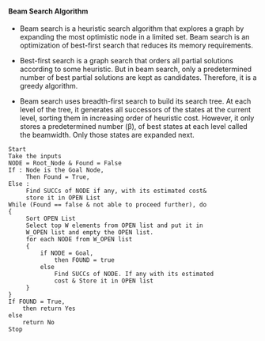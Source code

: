 
#### Beam Search Algorithm

- Beam search is a heuristic search algorithm that explores a graph by expanding the most optimistic node in a limited set. Beam search is an optimization of best-first search that reduces its memory requirements.

- Best-first search is a graph search that orders all partial solutions according to some heuristic. But in beam search, only a predetermined number of best partial solutions are kept as candidates. Therefore, it is a greedy algorithm.

- Beam search uses breadth-first search to build its search tree. At each level of the tree, it generates all successors of the states at the current level, sorting them in increasing order of heuristic cost. However, it only stores a predetermined number (β), of best states at each level called the beamwidth. Only those states are expanded next.


```{algorithm}
Start 
Take the inputs 
NODE = Root_Node & Found = False
If : Node is the Goal Node,
     Then Found = True, 
Else : 
     Find SUCCs of NODE if any, with its estimated cost&
     store it in OPEN List 
While (Found == false & not able to proceed further), do
{
     Sort OPEN List
     Select top W elements from OPEN list and put it in
     W_OPEN list and empty the OPEN list.
     for each NODE from W_OPEN list
     {
         if NODE = Goal,
             then FOUND = true 
         else
             Find SUCCs of NODE. If any with its estimated
             cost & Store it in OPEN list
     }
}
If FOUND = True,
    then return Yes
else
    return No
Stop
```
